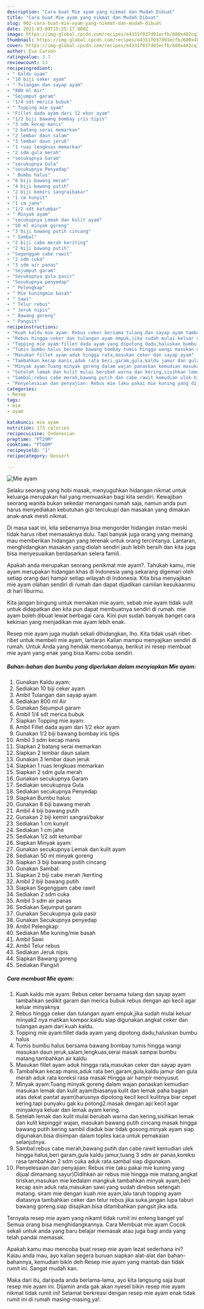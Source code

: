```yaml
---
description: "Cara buat Mie ayam yang nikmat dan Mudah Dibuat"
title: "Cara buat Mie ayam yang nikmat dan Mudah Dibuat"
slug: 902-cara-buat-mie-ayam-yang-nikmat-dan-mudah-dibuat
date: 2021-03-09T15:25:17.860Z
image: https://img-global.cpcdn.com/recipes/e4331f037d01ecfb/680x482cq70/mie-ayam-foto-resep-utama.jpg
thumbnail: https://img-global.cpcdn.com/recipes/e4331f037d01ecfb/680x482cq70/mie-ayam-foto-resep-utama.jpg
cover: https://img-global.cpcdn.com/recipes/e4331f037d01ecfb/680x482cq70/mie-ayam-foto-resep-utama.jpg
author: Eva Carson
ratingvalue: 3.7
reviewcount: 13
recipeingredient:
- " Kaldu ayam"
- "10 biji ceker ayam"
- " Tulangan dan sayap ayam"
- "800 ml Air"
- "Sejumput garam"
- "1/4 sdt merica bubuk"
- " Topping mie ayam"
- "Fillet dada ayam dari 12 ekor ayam"
- "1/2 biji bawang bombay iris tipis"
- "3 sdm kecap manis"
- "2 batang serai memarkan"
- "2 lembar daun salam"
- "3 lembar daun jeruk"
- "1 ruas lengkuas memarkan"
- "2 sdm gula merah"
- "secukupnya Garam"
- "secukupnya Gula"
- "secukupnya Penyedap"
- " Bumbu halus"
- "8 biji bawang merah"
- "4 biji bawang putih"
- "2 biji kemiri sangraibakar"
- "1 cm kunyit"
- "1 cm jahe"
- "1/2 sdt ketumbar"
- " Minyak ayam"
- "secukupnya Lemak dan kulit ayam"
- "50 ml minyak goreng"
- "3 biji bawang putih cincang"
- " Sambal"
- "2 biji cabe merah keriting"
- "2 biji bawang putih"
- "Segenggam cabe rawit"
- "2 sdm cuka"
- "3 sdm air panas"
- "Sejumput garam"
- "Secukupnya gula pasir"
- "Secukupnya penyedap"
- " Pelengkap"
- " Mie kuningmie basah"
- " Sawi"
- " Telur rebus"
- " Jeruk nipis"
- " Bawang goreng"
- " Pangsit"
recipeinstructions:
- "Kuah kaldu mie ayam: Rebus ceker bersama tulang dan sayap ayam tambahkan sedikit garam dan merica bubuk rebus dengan api kecil agar keluar minyaknya"
- "Rebus hingga ceker dan tulangan ayam empuk,jika sudah mulai keluar minyak2 nya matikan kompor.kaldu siap digunakan.angkat ceker dan tulangan ayam dari kuah kaldu."
- "Topping mie ayam:fillet dada ayam yang dipotong dadu,haluskan bumbu halus"
- "Tumis bumbu halus bersama bawang bombay tumis hingga wangi masukan daun jeruk,salam,lengkuas,serai masak sampai bumbu matang.tambahkan air kaldu"
- "Masukan fillet ayam aduk hingga rata,masukan ceker dan sayap ayam"
- "Tambahkan kecap manis,aduk rata beri,garam,gula,kaldu jamur dan gula merah aduk rata koreksi rasa masak Hingga air hampir menyusut."
- "Minyak ayam:Tuang minyak goreng dalam wajan panaskan kemudian masukan lemak dan kulit ayam(biasanya kulit dan lemak paha bagian atas dekat pantat ayam)harusnya dipotong kecil kecil kulitnya biar cepet kering.tapi punyaku gak ku potong2.masak dengan api kecil agar minyaknya keluar dan lemak ayam kering."
- "Setelah lemak dan kulit mulai berubah warna dan kering,sisihkan lemak dan kulit kepinggir wajan, masukan bawang putih cincang masak hingga bawang putih kering sambil diaduk biar tidak gosong.minyak ayam siap digunakan.bisa disimpan dalam toples kaca untuk pemakaian selanjutnya."
- "Sambal:rebus cabe merah,bawang putih dan cabe rawit kemudian ulek hingga halus,beri garam,gula kaldu jamur,tuang 3 sdm air panas,koreksi rasa tambahkan 2 sdm cuka aduk rata.sambal siap digunakan."
- "Penyelesaian dan penyajian: Rebus mie (aku pakai mie kuning yang dijual dimamang sayur)Didihkan air rebus mie hingga mie matang,angkat tiriskan,masukan mie kedalam mangkuk tambahkan minyak ayam,beri kecap asin aduk rata,masukan sawi yang sudah direbus setengah matang. siram mie dengan kuah mie ayam,lalu taruh topping ayam diatasnya tambahkan ceker dan telur rebus jika suka.jangan lupa taburi bawang goreng.siap disajikan.bisa ditambahkan pangsit jika ada."
categories:
- Resep
tags:
- mie
- ayam

katakunci: mie ayam 
nutrition: 173 calories
recipecuisine: Indonesian
preptime: "PT29M"
cooktime: "PT60M"
recipeyield: "1"
recipecategory: Dessert

---
```



![Mie ayam](https://img-global.cpcdn.com/recipes/e4331f037d01ecfb/680x482cq70/mie-ayam-foto-resep-utama.jpg)

Selaku seorang yang hobi masak, menyuguhkan hidangan nikmat untuk keluarga merupakan hal yang memuaskan bagi kita sendiri. Kewajiban seorang  wanita bukan sekedar menangani rumah saja, namun anda pun harus menyediakan kebutuhan gizi tercukupi dan masakan yang dimakan anak-anak mesti nikmat.

Di masa  saat ini, kita sebenarnya bisa mengorder hidangan instan meski tidak harus ribet memasaknya dulu. Tapi banyak juga orang yang memang mau memberikan hidangan yang terenak untuk orang tercintanya. Lantaran, menghidangkan masakan yang diolah sendiri jauh lebih bersih dan kita juga bisa menyesuaikan berdasarkan selera famili. 



Apakah anda merupakan seorang penikmat mie ayam?. Tahukah kamu, mie ayam merupakan hidangan khas di Indonesia yang sekarang digemari oleh setiap orang dari hampir setiap wilayah di Indonesia. Kita bisa menyajikan mie ayam olahan sendiri di rumah dan dapat dijadikan camilan kesukaanmu di hari liburmu.

Kita jangan bingung untuk memakan mie ayam, sebab mie ayam tidak sulit untuk didapatkan dan kita pun dapat membuatnya sendiri di rumah. mie ayam boleh dibuat lewat berbagai cara. Kini pun sudah banyak banget cara kekinian yang menjadikan mie ayam lebih enak.

Resep mie ayam juga mudah sekali dihidangkan, lho. Kita tidak usah ribet-ribet untuk membeli mie ayam, lantaran Kalian mampu menyajikan sendiri di rumah. Untuk Anda yang hendak mencobanya, berikut ini resep membuat mie ayam yang enak yang bisa Kamu coba sendiri.

<!--inarticleads1-->

##### Bahan-bahan dan bumbu yang diperlukan dalam menyiapkan Mie ayam:

1. Gunakan  Kaldu ayam:
1. Sediakan 10 biji ceker ayam
1. Ambil  Tulangan dan sayap ayam
1. Sediakan 800 ml Air
1. Gunakan Sejumput garam
1. Ambil 1/4 sdt merica bubuk
1. Siapkan  Topping mie ayam:
1. Ambil Fillet dada ayam dari 1/2 ekor ayam
1. Gunakan 1/2 biji bawang bombay iris tipis
1. Ambil 3 sdm kecap manis
1. Siapkan 2 batang serai memarkan
1. Siapkan 2 lembar daun salam
1. Gunakan 3 lembar daun jeruk
1. Siapkan 1 ruas lengkuas memarkan
1. Siapkan 2 sdm gula merah
1. Gunakan secukupnya Garam
1. Sediakan secukupnya Gula
1. Sediakan secukupnya Penyedap
1. Siapkan  Bumbu halus:
1. Gunakan 8 biji bawang merah
1. Ambil 4 biji bawang putih
1. Gunakan 2 biji kemiri sangrai/bakar
1. Sediakan 1 cm kunyit
1. Sediakan 1 cm jahe
1. Sediakan 1/2 sdt ketumbar
1. Siapkan  Minyak ayam:
1. Gunakan secukupnya Lemak dan kulit ayam
1. Sediakan 50 ml minyak goreng
1. Siapkan 3 biji bawang putih cincang
1. Gunakan  Sambal:
1. Siapkan 2 biji cabe merah /keriting
1. Ambil 2 biji bawang putih
1. Siapkan Segenggam cabe rawit
1. Sediakan 2 sdm cuka
1. Ambil 3 sdm air panas
1. Sediakan Sejumput garam
1. Gunakan Secukupnya gula pasir
1. Gunakan Secukupnya penyedap
1. Ambil  Pelengkap:
1. Sediakan  Mie kuning/mie basah
1. Ambil  Sawi
1. Ambil  Telur rebus
1. Sediakan  Jeruk nipis
1. Siapkan  Bawang goreng
1. Sediakan  Pangsit




<!--inarticleads2-->

##### Cara membuat Mie ayam:

1. Kuah kaldu mie ayam: Rebus ceker bersama tulang dan sayap ayam tambahkan sedikit garam dan merica bubuk rebus dengan api kecil agar keluar minyaknya
1. Rebus hingga ceker dan tulangan ayam empuk,jika sudah mulai keluar minyak2 nya matikan kompor.kaldu siap digunakan.angkat ceker dan tulangan ayam dari kuah kaldu.
1. Topping mie ayam:fillet dada ayam yang dipotong dadu,haluskan bumbu halus
1. Tumis bumbu halus bersama bawang bombay tumis hingga wangi masukan daun jeruk,salam,lengkuas,serai masak sampai bumbu matang.tambahkan air kaldu
1. Masukan fillet ayam aduk hingga rata,masukan ceker dan sayap ayam
1. Tambahkan kecap manis,aduk rata beri,garam,gula,kaldu jamur dan gula merah aduk rata koreksi rasa masak Hingga air hampir menyusut.
1. Minyak ayam:Tuang minyak goreng dalam wajan panaskan kemudian masukan lemak dan kulit ayam(biasanya kulit dan lemak paha bagian atas dekat pantat ayam)harusnya dipotong kecil kecil kulitnya biar cepet kering.tapi punyaku gak ku potong2.masak dengan api kecil agar minyaknya keluar dan lemak ayam kering.
1. Setelah lemak dan kulit mulai berubah warna dan kering,sisihkan lemak dan kulit kepinggir wajan, masukan bawang putih cincang masak hingga bawang putih kering sambil diaduk biar tidak gosong.minyak ayam siap digunakan.bisa disimpan dalam toples kaca untuk pemakaian selanjutnya.
1. Sambal:rebus cabe merah,bawang putih dan cabe rawit kemudian ulek hingga halus,beri garam,gula kaldu jamur,tuang 3 sdm air panas,koreksi rasa tambahkan 2 sdm cuka aduk rata.sambal siap digunakan.
1. Penyelesaian dan penyajian: Rebus mie (aku pakai mie kuning yang dijual dimamang sayur)Didihkan air rebus mie hingga mie matang,angkat tiriskan,masukan mie kedalam mangkuk tambahkan minyak ayam,beri kecap asin aduk rata,masukan sawi yang sudah direbus setengah matang. siram mie dengan kuah mie ayam,lalu taruh topping ayam diatasnya tambahkan ceker dan telur rebus jika suka.jangan lupa taburi bawang goreng.siap disajikan.bisa ditambahkan pangsit jika ada.




Ternyata resep mie ayam yang nikamt tidak rumit ini enteng banget ya! Semua orang bisa menghidangkannya. Cara Membuat mie ayam Cocok sekali untuk anda yang baru belajar memasak atau juga bagi anda yang telah pandai memasak.

Apakah kamu mau mencoba buat resep mie ayam lezat sederhana ini? Kalau anda mau, ayo kalian segera buruan siapkan alat-alat dan bahan-bahannya, kemudian bikin deh Resep mie ayam yang mantab dan tidak rumit ini. Sangat mudah kan. 

Maka dari itu, daripada anda berlama-lama, ayo kita langsung saja buat resep mie ayam ini. Dijamin anda gak akan nyesel bikin resep mie ayam nikmat tidak rumit ini! Selamat berkreasi dengan resep mie ayam enak tidak rumit ini di rumah masing-masing,ya!.

